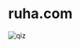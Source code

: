 # ruha.com
![qiz](https://github.com/ramo12345432/ppp/assets/143726303/f4c7fab8-b3bd-42e9-9480-b2f580000091)
